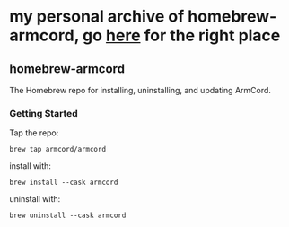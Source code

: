 # my personal archive of homebrew-armcord, go [here](https://github.com/ArmCord/homebrew-armcord/tree/main) for the right place

## homebrew-armcord
The Homebrew repo for installing, uninstalling, and updating ArmCord.

### Getting Started 
Tap the repo:
```
brew tap armcord/armcord
```

install with: 
```
brew install --cask armcord
```

uninstall with:
```
brew uninstall --cask armcord
```
